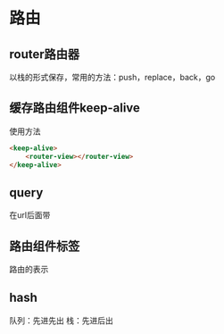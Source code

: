 # 路由

## router路由器
以栈的形式保存，常用的方法：push，replace，back，go

## 缓存路由组件keep-alive
使用方法
```html
<keep-alive>
    <router-view></router-view>
</keep-alive>
```

## query
在url后面带

## 路由组件标签

路由的表示
## hash

队列：先进先出
栈：先进后出
